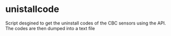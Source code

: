 # unistallcode

Script desgined to get the uninstall codes of  the CBC sensors using the API. The codes are then dumped into a text file
